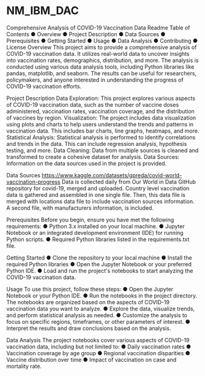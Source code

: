 # NM_IBM_DAC

Comprehensive Analysis of COVID-19 Vaccination Data
Readme
Table of Contents
    ●	Overview
    ●	Project Description
    ●	Data Sources
    ●	Prerequisites
    ●	Getting Started
    ●	Usage
    ●	Data Analysis
    ●	Contributing
    ●	License
Overview
    This project aims to provide a comprehensive analysis of COVID-19 vaccination data. It utilizes real-world data to uncover insights into vaccination rates, demographics, distribution, and more. 
    The analysis is conducted using various data analysis tools, including Python libraries like pandas, matplotlib, and seaborn. 
    The results can be useful for researchers, policymakers, and anyone interested in understanding the progress of COVID-19 vaccination efforts.

Project Description
    Data Exploration: This project explores various aspects of COVID-19 vaccination data, such as the number of vaccine doses administered, vaccination rates, vaccination coverage, and the distribution of vaccines by region.
    Visualization: The project includes data visualization using plots and charts to help users understand the trends and patterns in vaccination data. This includes bar charts, line graphs, heatmaps, and more.
    Statistical Analysis: Statistical analysis is performed to identify correlations and trends in the data. This can include regression analysis, hypothesis testing, and more.
Data Cleaning: Data from multiple sources is cleaned and transformed to create a cohesive dataset for analysis.
Data Sources: Information on the data sources used in the project is provided.

Data Sources
  https://www.kaggle.com/datasets/gpreda/covid-world-vaccination-progress
  Data is collected daily from Our World in Data GitHub repository for covid-19, merged and uploaded. Country level vaccination data is gathered and assembled in one single file. Then, this data file is merged with locations data file to include vaccination sources information. A second file, with manufacturers information, is included.

Prerequisites
  Before you begin, ensure you have met the following requirements:
      ●	Python 3.x installed on your local machine.
      ●	Jupyter Notebook or an integrated development environment (IDE) for running Python scripts.
      ●	Required Python libraries listed in the requirements.txt file.
  
  Getting Started
      ●	Clone the repository to your local machine
      ●	Install the required Python libraries
      ●	Open the Jupyter Notebook or your preferred Python IDE.
      ●	Load and run the project's notebooks to start analyzing the COVID-19 vaccination data.
  
  Usage
      To use this project, follow these steps:
      ●	Open the Jupyter Notebook or your Python IDE.
      ●	Run the notebooks in the project directory. The notebooks are organized based on the aspects of COVID-19 vaccination data you want to analyze.
      ●	Explore the data, visualize trends, and perform statistical analysis as needed.
      ●	Customize the analysis to focus on specific regions, timeframes, or other parameters of interest.
      ●	Interpret the results and draw conclusions based on the analysis.
  
  Data Analysis
      The project notebooks cover various aspects of COVID-19 vaccination data, including but not limited to:
      ●	Daily vaccination rates
      ●	Vaccination coverage by age group
      ●	Regional vaccination disparities
      ●	Vaccine distribution over time
      ●	Impact of vaccination on case and mortality rate.
